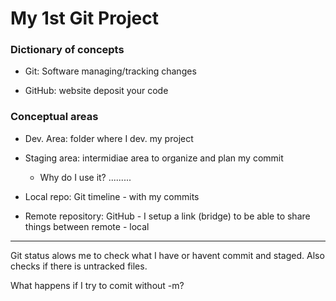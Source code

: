 # My 1st Git Project

### Dictionary of concepts

- Git: Software managing/tracking changes

- GitHub: website deposit your code

### Conceptual areas

- Dev. Area: folder where I dev. my project

- Staging area: intermidiae area to organize and plan my commit
  
  - Why do I use it? .........

- Local repo: Git timeline - with my commits

- Remote repository: GitHub - I setup a link (bridge) to be able to share things between remote - local





____________

Git status alows me to check what I have or havent commit and staged. Also checks if there is untracked files.





What happens if I try to comit without -m?
